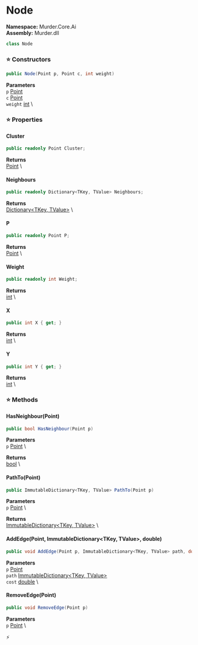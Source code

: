 # Node

**Namespace:** Murder.Core.Ai \
**Assembly:** Murder.dll

```csharp
class Node
```

### ⭐ Constructors
```csharp
public Node(Point p, Point c, int weight)
```

**Parameters** \
`p` [Point](/Murder/Core/Geometry/Point.html) \
`c` [Point](/Murder/Core/Geometry/Point.html) \
`weight` [int](https://learn.microsoft.com/en-us/dotnet/api/System.Int32?view=net-7.0) \

### ⭐ Properties
#### Cluster
```csharp
public readonly Point Cluster;
```

**Returns** \
[Point](/Murder/Core/Geometry/Point.html) \
#### Neighbours
```csharp
public readonly Dictionary<TKey, TValue> Neighbours;
```

**Returns** \
[Dictionary\<TKey, TValue\>](https://learn.microsoft.com/en-us/dotnet/api/System.Collections.Generic.Dictionary-2?view=net-7.0) \
#### P
```csharp
public readonly Point P;
```

**Returns** \
[Point](/Murder/Core/Geometry/Point.html) \
#### Weight
```csharp
public readonly int Weight;
```

**Returns** \
[int](https://learn.microsoft.com/en-us/dotnet/api/System.Int32?view=net-7.0) \
#### X
```csharp
public int X { get; }
```

**Returns** \
[int](https://learn.microsoft.com/en-us/dotnet/api/System.Int32?view=net-7.0) \
#### Y
```csharp
public int Y { get; }
```

**Returns** \
[int](https://learn.microsoft.com/en-us/dotnet/api/System.Int32?view=net-7.0) \
### ⭐ Methods
#### HasNeighbour(Point)
```csharp
public bool HasNeighbour(Point p)
```

**Parameters** \
`p` [Point](/Murder/Core/Geometry/Point.html) \

**Returns** \
[bool](https://learn.microsoft.com/en-us/dotnet/api/System.Boolean?view=net-7.0) \

#### PathTo(Point)
```csharp
public ImmutableDictionary<TKey, TValue> PathTo(Point p)
```

**Parameters** \
`p` [Point](/Murder/Core/Geometry/Point.html) \

**Returns** \
[ImmutableDictionary\<TKey, TValue\>](https://learn.microsoft.com/en-us/dotnet/api/System.Collections.Immutable.ImmutableDictionary-2?view=net-7.0) \

#### AddEdge(Point, ImmutableDictionary<TKey, TValue>, double)
```csharp
public void AddEdge(Point p, ImmutableDictionary<TKey, TValue> path, double cost)
```

**Parameters** \
`p` [Point](/Murder/Core/Geometry/Point.html) \
`path` [ImmutableDictionary\<TKey, TValue\>](https://learn.microsoft.com/en-us/dotnet/api/System.Collections.Immutable.ImmutableDictionary-2?view=net-7.0) \
`cost` [double](https://learn.microsoft.com/en-us/dotnet/api/System.Double?view=net-7.0) \

#### RemoveEdge(Point)
```csharp
public void RemoveEdge(Point p)
```

**Parameters** \
`p` [Point](/Murder/Core/Geometry/Point.html) \



⚡